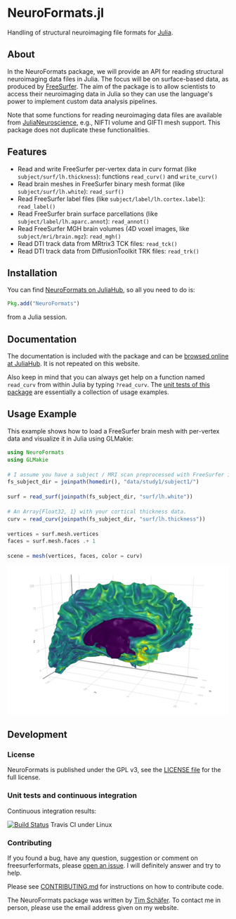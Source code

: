 # NeuroFormats.jl

Handling of structural neuroimaging file formats for [Julia](https://julialang.org).


## About

In the NeuroFormats package, we will provide an API for reading structural neuroimaging data files in Julia. The focus will be on surface-based data, as produced by [FreeSurfer](https://freesurfer.net). The aim of the package is to allow scientists to access their neuroimaging data in Julia so they can use the language's power to implement custom data analysis pipelines.

Note that some functions for reading neuroimaging data files are available from [JuliaNeuroscience](https://github.com/JuliaNeuroscience), e.g., NIFTI volume and GIFTI mesh support. This package does not duplicate these functionalities.

## Features

* Read and write FreeSurfer per-vertex data in curv format (like `subject/surf/lh.thickness`): functions `read_curv()` and `write_curv()`
* Read brain meshes in FreeSurfer binary mesh format (like `subject/surf/lh.white`): `read_surf()`
* Read FreeSurfer label files (like `subject/label/lh.cortex.label`): `read_label()`
* Read FreeSurfer brain surface parcellations (like `subject/label/lh.aparc.annot`): `read_annot()`
* Read FreeSurfer MGH brain volumes (4D voxel images, like `subject/mri/brain.mgz`): `read_mgh()`
* Read DTI track data from MRtrix3 TCK files: `read_tck()`
* Read DTI track data from DiffusionToolkit TRK files: `read_trk()`


## Installation

You can find [NeuroFormats on JuliaHub](https://juliahub.com/ui/Packages/NeuroFormats/zxLcF/), so all you need to do is:

```julia
Pkg.add("NeuroFormats")
```

from a Julia session.


## Documentation

The documentation is included with the package and can be [browsed online at JuliaHub](https://juliahub.com/docs/NeuroFormats/zxLcF/). It is not repeated on this website. 

Also keep in mind that you can always get help on a function named `read_curv` from within Julia by typing `?read_curv`. The [unit tests of this package](./test/) are essentially a collection of usage examples.


## Usage Example

This example shows how to load a FreeSurfer brain mesh with per-vertex data and visualize it in Julia using GLMakie:

```julia
using NeuroFormats
using GLMakie

# I assume you have a subject / MRI scan preprocessed with FreeSurfer in this dir.
fs_subject_dir = joinpath(homedir(), "data/study1/subject1/")

surf = read_surf(joinpath(fs_subject_dir, "surf/lh.white"))

# An Array{Float32, 1} with your cortical thickness data.
curv = read_curv(joinpath(fs_subject_dir, "surf/lh.thickness"))

vertices = surf.mesh.vertices
faces = surf.mesh.faces .+ 1

scene = mesh(vertices, faces, color = curv)
```

![Vis](./examples/julia_brainplot_NeuroFormats.png?raw=true "A 3D brain visualization created in Julia.")


## Development

### License

NeuroFormats is published under the GPL v3, see the [LICENSE file](./LICENSE) for the full license.


### Unit tests and continuous integration

Continuous integration results:

[![Build Status](https://travis-ci.org/dfsp-spirit/NeuroFormats.jl.svg?branch=main)](https://travis-ci.org/dfsp-spirit/NeuroFormats.jl) Travis CI under Linux


### Contributing

If you found a bug, have any question, suggestion or comment on freesurferformats, please [open an issue](https://github.com/dfsp-spirit/NeuroFormats.jl/issues). I will definitely answer and try to help.

Please see [CONTRIBUTING.md](CONTRIBUTING.md) for instructions on how to contribute code.

The NeuroFormats package was written by [Tim Schäfer](http://rcmd.org/ts/). To contact me in person, please use the email address given on my website.

